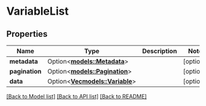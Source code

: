 # VariableList

## Properties

Name | Type | Description | Notes
------------ | ------------- | ------------- | -------------
**metadata** | Option<[**models::Metadata**](Metadata.md)> |  | [optional]
**pagination** | Option<[**models::Pagination**](Pagination.md)> |  | [optional]
**data** | Option<[**Vec<models::Variable>**](Variable.md)> |  | [optional]

[[Back to Model list]](../README.md#documentation-for-models) [[Back to API list]](../README.md#documentation-for-api-endpoints) [[Back to README]](../README.md)


